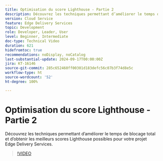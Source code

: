 ```yaml
---
title: Optimisation du score Lighthouse - Partie 2
description: Découvrez les techniques permettant d’améliorer le temps de blocage total et d’obtenir les meilleurs scores Lighthouse possibles pour votre projet Edge Delivery Services.
version: Cloud Service
feature: Edge Delivery Services
topic: Development
role: Developer, Leader, User
level: Beginner, Intermediate
doc-type: Technical Video
duration: 621
hidefromtoc: true
recommendations: noDisplay, noCatalog
last-substantial-update: 2024-09-17T00:00:00Z
jira: KT-16146
source-git-commit: 285c652460ff00301d183defc56c07b3f74d8e5c
workflow-type: ht
source-wordcount: '52'
ht-degree: 100%

---
```



# Optimisation du score Lighthouse - Partie 2

Découvrez les techniques permettant d’améliorer le temps de blocage total et d’obtenir les meilleurs scores Lighthouse possibles pour votre projet Edge Delivery Services.

>[!VIDEO](https://video.tv.adobe.com/v/3434042/?learn=on)
